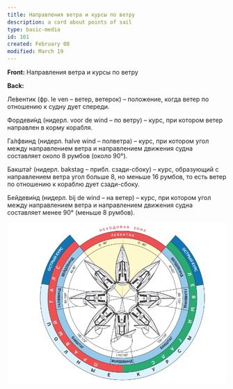 ```yaml
---
title: Направления ветра и курсы по ветру
description: a card about points of sail
type: basic-media
id: 101
created: February 08
modified: March 19
---
```


**Front:**
Направления ветра и курсы по ветру

**Back:**
<p>Ле́вентик (фр. le ven – ветер, ветерок) – положение, когда ветер по отношению к судну дует спереди.</p>
<p>Фордеви́нд (нидерл. voor de wind – по ветру) – курс, при котором ветер направлен в корму корабля.</p>
<p>Га́лфвинд (нидерл. halve wind – полветра) – курс, при котором угол между направлением ветра и
направлением движения судна составляет около 8 румбов (около 90°).</p>
<p>Бакшта́г (нидерл. bakstag – прибл. сзади-сбоку) – курс, образующий с направлением ветра угол
больше 8, но меньше 16 румбов, то есть ветер по отношению к кораблю дует сзади-сбоку.</p>
<p>Бейдеви́нд (нидерл. bij de wind – на ветер) – курс, при котором угол между направлением ветра и
направлением движения судна составляет менее 90° (меньше 8 румбов).</p>

![](points-of-sail.jpg)
